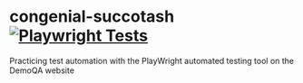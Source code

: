 # congenial-succotash [![Playwright Tests](https://github.com/JoaoAJRomao/congenial-succotash/actions/workflows/playwright.yml/badge.svg)](https://github.com/JoaoAJRomao/congenial-succotash/actions/workflows/playwright.yml)
Practicing test automation with the PlayWright automated testing tool on the DemoQA website
